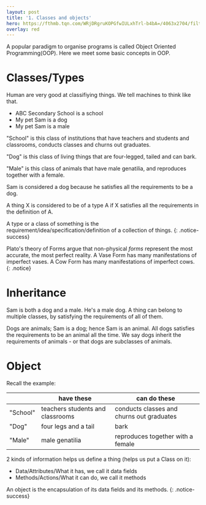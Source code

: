 ```yaml
---
layout: post
title: '1. Classes and objects'
hero: https://fthmb.tqn.com/WRjDRgruKOPGfwIULxhTrl-b4bA=/4063x2704/filters:no_upscale():fill(FFCC00,1)/about/plato-statue-outside-the-hellenic-academy-520346492-589ceaab3df78c475875af25.jpg
overlay: red
---
```

A popular paradigm to organise programs is called Object Oriented Programming(OOP).
Here we meet some basic concepts in OOP.

# Classes/Types
Human are very good at classifiying things. We tell machines to think like that.
- ABC Secondary School is a school
- My pet Sam is a dog
- My pet Sam is a male

"School" is this class of institutions that have teachers and students and classrooms, conducts classes and churns out graduates.

"Dog" is this class of living things that are four-legged, tailed and can bark.

"Male" is this class of animals that have male genatilia, and reproduces together with a female.

Sam is considered a dog because he satisfies all the requirements to be a dog.

A thing X is considered to be of a type A if X satisfies all the requirements in the definition of A.

A type or a class of something is the requirement/idea/specification/definition of a collection of things.
{: .notice-success}

Plato's theory of Forms argue that non-physical *forms* represent the most accurate, the most perfect reality.
 A Vase Form has many manifestations of imperfect vases. A Cow Form has many manifestations of imperfect cows.
{: .notice}

# Inheritance
Sam is both a dog and a male. He's a male dog.
A thing can belong to multiple classes, by satisfying the requirements of all of them.

Dogs are animals; Sam is a dog; hence Sam is an animal.
All dogs satisfies the requirements to be an animal all the time. We say dogs inherit
the requirements of animals - or that dogs are subclasses of animals.

# Object
Recall the example:

|         | have these                     | can do these                             |
|---------|--------------------------------|------------------------------------------|
|"School" |teachers students and classrooms| conducts classes and churns out graduates|
|"Dog"    |four legs and a tail            | bark                                     |
|"Male"   |male genatilia                  | reproduces together with a female        |

2 kinds of information helps us define a thing (helps us put a Class on it):

- Data/Attributes/What it has, we call it data fields
- Methods/Actions/What it can do, we call it methods

An object is the encapsulation of its data fields and its methods.
{: .notice-success}
